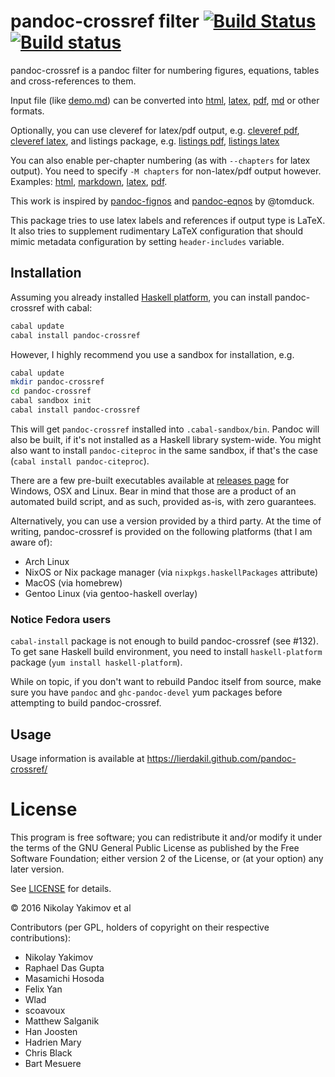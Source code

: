# pandoc-crossref filter [![Build Status](https://travis-ci.org/lierdakil/pandoc-crossref.svg?branch=master)](https://travis-ci.org/lierdakil/pandoc-crossref) [![Build status](https://ci.appveyor.com/api/projects/status/v04mfbglpcdqfln4/branch/master?svg=true)](https://ci.appveyor.com/project/lierdakil/pandoc-crossref/branch/master)

pandoc-crossref is a pandoc filter for numbering figures, equations,
tables and cross-references to them.

Input file (like
[demo.md](http://lierdakil.github.io/pandoc-crossref/demo/demo.md)) can
be converted into
[html](http://lierdakil.github.io/pandoc-crossref/demo/output.html),
[latex](http://lierdakil.github.io/pandoc-crossref/demo/output.latex),
[pdf](http://lierdakil.github.io/pandoc-crossref/demo/output.pdf),
[md](http://lierdakil.github.io/pandoc-crossref/demo/output.md) or other
formats.

Optionally, you can use cleveref for latex/pdf output, e.g. [cleveref
pdf](http://lierdakil.github.io/pandoc-crossref/demo/output-cref.pdf),
[cleveref
latex](http://lierdakil.github.io/pandoc-crossref/demo/output-cref.latex),
and listings package, e.g. [listings
pdf](http://lierdakil.github.io/pandoc-crossref/demo/output-listings.pdf),
[listings
latex](http://lierdakil.github.io/pandoc-crossref/demo/output-listings.latex)

You can also enable per-chapter numbering (as with `--chapters` for
latex output). You need to specify `-M chapters` for non-latex/pdf
output however. Examples:
[html](http://lierdakil.github.io/pandoc-crossref/demo/output-chapters.html),
[markdown](http://lierdakil.github.io/pandoc-crossref/demo/output-chapters.md),
[latex](http://lierdakil.github.io/pandoc-crossref/demo/output-chapters.latex),
[pdf](http://lierdakil.github.io/pandoc-crossref/demo/output-chapters.pdf).

This work is inspired by
[pandoc-fignos](https://github.com/tomduck/pandoc-fignos) and
[pandoc-eqnos](https://github.com/tomduck/pandoc-eqnos) by @tomduck.

This package tries to use latex labels and references if output type is
LaTeX. It also tries to supplement rudimentary LaTeX configuration that
should mimic metadata configuration by setting `header-includes`
variable.

## Installation

Assuming you already installed [Haskell
platform](http://hackage.haskell.org/platform/), you can install
pandoc-crossref with cabal:

``` bash
cabal update
cabal install pandoc-crossref
```

However, I highly recommend you use a sandbox for installation, e.g.

``` bash
cabal update
mkdir pandoc-crossref
cd pandoc-crossref
cabal sandbox init
cabal install pandoc-crossref
```

This will get `pandoc-crossref` installed into `.cabal-sandbox/bin`.
Pandoc will also be built, if it's not installed as a Haskell library
system-wide. You might also want to install `pandoc-citeproc` in the
same sandbox, if that's the case (`cabal install pandoc-citeproc`).

There are a few pre-built executables available at [releases
page](https://github.com/lierdakil/pandoc-crossref/releases/latest) for
Windows, OSX and Linux. Bear in mind that those are a product of an
automated build script, and as such, provided as-is, with zero
guarantees.

Alternatively, you can use a version provided by a third party. At the
time of writing, pandoc-crossref is provided on the following platforms
(that I am aware of):

-   Arch Linux
-   NixOS or Nix package manager (via `nixpkgs.haskellPackages`
    attribute)
-   MacOS (via homebrew)
-   Gentoo Linux (via gentoo-haskell overlay)

### Notice Fedora users

`cabal-install` package is not enough to build pandoc-crossref (see
\#132). To get sane Haskell build environment, you need to install
`haskell-platform` package (`yum install haskell-platform`).

While on topic, if you don't want to rebuild Pandoc itself from source,
make sure you have `pandoc` and `ghc-pandoc-devel` yum packages before
attempting to build pandoc-crossref.

## Usage

Usage information is available at
<https://lierdakil.github.com/pandoc-crossref/>

# License

This program is free software; you can redistribute it and/or modify it
under the terms of the GNU General Public License as published by the
Free Software Foundation; either version 2 of the License, or (at your
option) any later version.

See
[LICENSE](https://github.com/lierdakil/pandoc-crossref/blob/master/LICENSE)
for details.

© 2016 Nikolay Yakimov et al

Contributors (per GPL, holders of copyright on their respective
contributions):

<!-- BEGIN CONTRIBUTORS LIST -->
-   Nikolay Yakimov
-   Raphael Das Gupta
-   Masamichi Hosoda
-   Felix Yan
-   Wlad
-   scoavoux
-   Matthew Salganik
-   Han Joosten
-   Hadrien Mary
-   Chris Black
-   Bart Mesuere

<!-- END CONTRIBUTORS LIST -->
